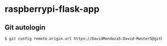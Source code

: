 # raspberrypi-flask-app


## Git autologin
``` bash
$ git config remote.origin.url https://DavidMendoza5:David-Master5@github.com/DavidMendoza5/https://github.com/DavidMendoza5/raspberrypi-flask-app.git
```